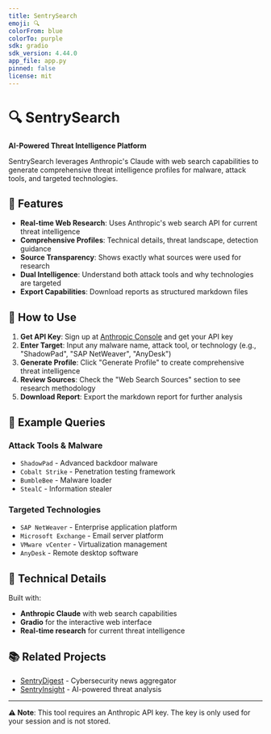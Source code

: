 ```yaml
---
title: SentrySearch
emoji: 🔍
colorFrom: blue
colorTo: purple
sdk: gradio
sdk_version: 4.44.0
app_file: app.py
pinned: false
license: mit
---
```


# 🔍 SentrySearch

**AI-Powered Threat Intelligence Platform**

SentrySearch leverages Anthropic's Claude with web search capabilities to generate comprehensive threat intelligence profiles for malware, attack tools, and targeted technologies.

## 🌟 Features

- **Real-time Web Research**: Uses Anthropic's web search API for current threat intelligence
- **Comprehensive Profiles**: Technical details, threat landscape, detection guidance
- **Source Transparency**: Shows exactly what sources were used for research
- **Dual Intelligence**: Understand both attack tools and why technologies are targeted
- **Export Capabilities**: Download reports as structured markdown files

## 🚀 How to Use

1. **Get API Key**: Sign up at [Anthropic Console](https://console.anthropic.com/) and get your API key
2. **Enter Target**: Input any malware name, attack tool, or technology (e.g., "ShadowPad", "SAP NetWeaver", "AnyDesk")
3. **Generate Profile**: Click "Generate Profile" to create comprehensive threat intelligence
4. **Review Sources**: Check the "Web Search Sources" section to see research methodology
5. **Download Report**: Export the markdown report for further analysis

## 🎯 Example Queries

### Attack Tools & Malware
- `ShadowPad` - Advanced backdoor malware
- `Cobalt Strike` - Penetration testing framework
- `BumbleBee` - Malware loader
- `StealC` - Information stealer

### Targeted Technologies
- `SAP NetWeaver` - Enterprise application platform
- `Microsoft Exchange` - Email server platform
- `VMware vCenter` - Virtualization management
- `AnyDesk` - Remote desktop software

## 🔧 Technical Details

Built with:
- **Anthropic Claude** with web search capabilities
- **Gradio** for the interactive web interface
- **Real-time research** for current threat intelligence

## 📚 Related Projects

- [SentryDigest](https://github.com/ricomanifesto/SentryDigest) - Cybersecurity news aggregator
- [SentryInsight](https://github.com/ricomanifesto/SentryInsight) - AI-powered threat analysis

---

**⚠️ Note**: This tool requires an Anthropic API key. The key is only used for your session and is not stored.